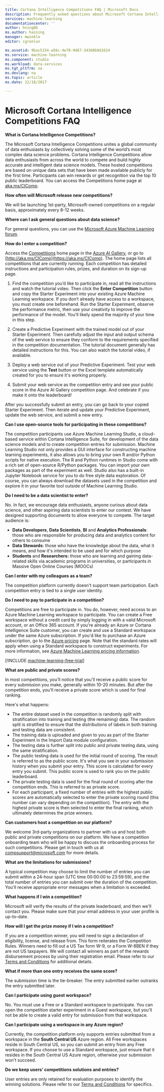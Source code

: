 ```yaml
---
title: Cortana Intelligence Competitions FAQ | Microsoft Docs
description: Frequently asked questions about Microsoft Cortana Intelligence Competitions.
services: machine-learning
documentationcenter: ''
author: hning86
ms.author: haining
manager: mwinkle
editor: cgronlun

ms.assetid: 9bac5154-a56c-4e78-9d67-34368b9d1624
ms.service: machine-learning
ms.component: studio
ms.workload: data-services
ms.tgt_pltfrm: na
ms.devlang: na
ms.topic: article
ms.date: 12/18/2017

---
```

# Microsoft Cortana Intelligence Competitions FAQ
**What is Cortana Intelligence Competitions?**

The Microsoft Cortana Intelligence Competitions unites a global community of data enthusiasts by collectively solving some of the world’s most complex data science problems. Cortana Intelligence Competitions allow data enthusiasts from across the world to compete and build highly accurate and intelligent data science models. These hosted competitions are based on unique data sets that have been made available publicly for the first time. Participants can win rewards or get recognition via the top 10 public leaderboard. You can access the Competitions home page at [aka.ms/CIComp](https://aka.ms/CIComp).

**How often will Microsoft release new competitions?**

We will be launching 1st-party, Microsoft-owned competitions on a regular basis, approximately every 8-12 weeks. 

**Where can I ask general questions about data science?**

For general questions, you can use the [Microsoft Azure Machine Learning
forum](https://social.msdn.microsoft.com/forums/azure/home?forum=MachineLearning).

**How do I enter a competition?**

Access the [Competitions](https://gallery.cortanaintelligence.com/competitions) home page in the [Azure AI Gallery](https://gallery.cortanaintelligence.com/), or go to [http://aka.ms/CIComp](https://aka.ms/CIComp). The home page lists all competitions that are currently running. Each competition has detailed instructions and participation rules, prizes, and duration on its sign-up page.

1. Find the competition you’d like to participate in, read all the instructions and watch the tutorial video. Then click the **Enter Competition** button and copy the Starter Experiment into your existing Azure Machine Learning workspace. If you don’t already have access to a workspace, you must create one beforehand. Run the Starter Experiment, observe the performance metric, then use your creativity to improve the performance of the model. You'll likely spend the majority of your time in this step.   

2. Create a Predictive Experiment with the trained model out of your Starter Experiment. Then carefully adjust the input and output schema of the web service to ensure they conform to the requirements specified in the competition documentation. The tutorial document generally has detailed instructions for this. You can also watch the tutorial video, if available.   

3. Deploy a web service out of your Predictive Experiment. Test your web service using the **Test** button or the Excel template automatically created for you to ensure it's working properly.   

4. Submit your web service as the competition entry and see your public score in the Azure AI Gallery competition page. And celebrate if you make it onto the leaderboard!  

After you successfully submit an entry, you can go back to your copied Starter Experiment. Then iterate and update your Predictive Experiment, update the web service, and submit a new entry.   

**Can I use open-source tools for participating in these competitions?**

The competition participants use Azure Machine Learning Studio, a cloud-based service within Cortana Intelligence Suite, for development of the data science models and to create competition entries for submission. Machine Learning Studio not only provides a GUI interface for constructing machine learning experiments, it also allows you to bring your own R and/or Python scripts for native execution. The R and Python runtimes in Studio come with a rich set of open-source R/Python packages. You can import your own packages as part of the experiment as well. Studio also has a built-in Jupyter Notebook service for you to do free style data exploration. Of course, you can always download the datasets used in the competition and explore it in your favorite tool outside of Machine Learning Studio. 

**Do I need to be a data scientist to enter?**

No. In fact, we encourage data enthusiasts, anyone curious about data science, and other aspiring data scientists to enter our contest. We have designed supporting documents to allow everyone to compete. The target audience is:

* **Data Developers**, **Data Scientists**, **BI** and **Analytics Professionals**: those who are responsible for producing data and analytics content for others to consume
* **Data Stewards**: those who have the knowledge about the data, what it means, and how it's intended to be used and for which purpose
* **Students** and **Researchers:** those who are learning and gaining data-related skills via academic programs in universities, or participants in Massive Open Online Courses (MOOCs)

**Can I enter with my colleagues as a team?**

The competition platform currently doesn't support team participation. Each competition entry is tied to a single user identity. 

**Do I need to pay to participate in a competition?**

Competitions are free to participate in. You do, however, need access to an Azure Machine Learning workspace to participate. You can create a Free workspace without a credit card by simply logging in with a valid Microsoft account, or an Office 365 account. If you're already an Azure or Cortana Intelligence Suite customer, you can create and use a Standard workspace under the same Azure subscription. If you'd like to purchase an Azure subscription, go to the [Azure pricing](https://azure.microsoft.com/pricing) page. Note that the standard rates will apply when using a Standard workspace to construct experiments. For more information, see [Azure Machine Learning pricing information](https://azure.microsoft.com/pricing/details/machine-learning/). 

[!INCLUDE [machine-learning-free-trial](../../../includes/machine-learning-free-trial.md)]

**What are public and private scores?**

In most competitions, you'll notice that you'll receive a public score for every submission you make, generally within 10-20 minutes. But after the competition ends, you'll receive a private score which is used for final ranking. 

Here's what happens:

* The entire dataset used in the competition is randomly split with stratification into training and testing (the remaining) data. The random split is stratified to ensure that the distributions of labels in both training and testing data are consistent.
* The training data is uploaded and given to you as part of the Starter Experiment in the Import Data module configuration.
* The testing data is further split into public and private testing data, using the same stratification.
* The public testing data is used for the initial round of scoring. The result is referred to as the public score. It's what you see in your submission history when you submit your entry. This score is calculated for every entry you submit. This public score is used to rank you on the public leaderboard.
* The private testing data is used for the final round of scoring after the competition ends. This is referred to as private score. 
* For each participant, a fixed number of entries with the highest public scores are automatically selected to enter the private scoring round (this number can vary depending on the competition). The entry with the highest private score is then selected to enter the final ranking, which ultimately determines the prize winners.  

**Can customers host a competition on our platform?**

We welcome 3rd-party organizations to partner with us and host both public and private competitions on our platform. We have a competition onboarding team who will be happy to discuss the onboarding process for such competitions.  Please get in touch with us at [compsupport@microsoft.com](mailto:compsupport@microsoft.com) for more details. 

**What are the limitations for submissions?**

A typical competition may choose to limit the number of entries you can submit within a 24-hour span (UTC time 00:00:00 to 23:59:59), and the total number of entries you can submit over the duration of the competition. You'll receive appropriate error messages when a limitation is exceeded. 

**What happens if I win a competition?**

Microsoft will verify the results of the private leaderboard, and then we'll contact you. Please make sure that your email address in your user profile is up-to-date.

**How will I get the prize money if I win a competition?**

If you are a competition winner, you will need to sign a declaration of eligibility, license, and release from. This form reiterates the Competition Rules. Winners need to fill out a US Tax form W-9, or a Form W-8BEN if they are not US taxpayers. We will contact all winners as part of the rewards disbursement process by using their registration email. Please refer to our [Terms and Conditions](https://aka.ms/comptermsandconditions) for additional details.

**What if more than one entry receives the same score?**

The submission time is the tie-breaker. The entry submitted earlier outranks the entry submitted later.

**Can I participate using guest workspace?**

No. You must use a Free or a Standard workspace to participate. You can open the competition starter experiment in a Guest workspace, but you'll not be able to create a valid entry for submission from that workspace. 

**Can I participate using a workspace in any Azure region?**

Currently, the competition platform only supports entries submitted from a workspace in the **South Central US** Azure region. All Free workspaces reside in South Central US, so you can submit an entry from any Free workspace. If you choose to use a Standard workspace, just ensure that it resides in the South Central US Azure region, otherwise your submission won't succeed. 

**Do we keep users’ competitions solutions and entries?**

User entries are only retained for evaluation purposes to identify the winning solutions. Please refer to our [Terms and Conditions](https://aka.ms/comptermsandconditions) for specifics.

